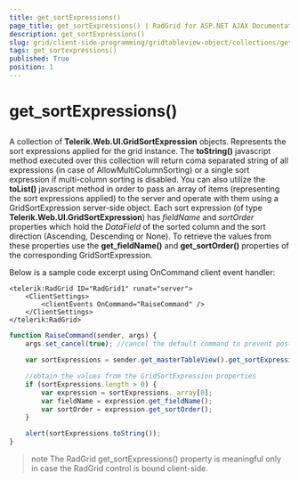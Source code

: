 ```yaml
---
title: get_sortExpressions()
page_title: get_sortExpressions() | RadGrid for ASP.NET AJAX Documentation
description: get_sortExpressions()
slug: grid/client-side-programming/gridtableview-object/collections/get_sortexpressions()
tags: get_sortexpressions()
published: True
position: 1
---
```


# get_sortExpressions()



## 

A collection of **Telerik.Web.UI.GridSortExpression** objects. Represents the sort expressions applied for the grid instance. The **toString()** javascript method executed over this collection will return coma separated string of all expressions (in case of AllowMultiColumnSorting) or a single sort expression if multi-column sorting is disabled. You can also utilize the **toList()** javascript method in order to pass an array of items (representing the sort expressions applied) to the server and operate with them using a GridSortExpression server-side object. Each sort expression (of type **Telerik.Web.UI.GridSortExpression**) has *fieldName* and *sortOrder* properties which hold the *DataField* of the sorted column and the sort direction (Ascending, Descending or None). To retrieve the values from these properties use the **get_fieldName()** and **get_sortOrder()** properties of the corresponding GridSortExpression.

Below is a sample code excerpt using OnCommand client event handler:

````ASP.NET
<telerik:RadGrid ID="RadGrid1" runat="server">
    <ClientSettings>
        <clientEvents OnCommand="RaiseCommand" />
    </ClientSettings>
</telerik:RadGrid>
````



````JavaScript
function RaiseCommand(sender, args) {
    args.set_cancel(true); //cancel the default command to prevent postback/ajax request

    var sortExpressions = sender.get_masterTableView().get_sortExpressions();

    //obtain the values from the GridSortExpression properties
    if (sortExpressions.length > 0) {
        var expression = sortExpressions._array[0];
        var fieldName = expression.get_fieldName();
        var sortOrder = expression.get_sortOrder();
    }

    alert(sortExpressions.toString());
}
````



>note The RadGrid get_sortExpressions() property is meaningful only in case the RadGrid control is bound client-side.
>


